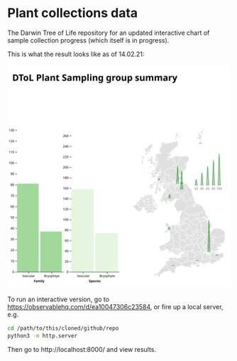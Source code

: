 # Plant collections data

The Darwin Tree of Life repository for an updated interactive chart of sample collection progress (which itself is in progress). 

This is what the result looks like as of 14.02.21:

<img src="./dtol-plant-group.svg">

To run an interactive version, go to https://observablehq.com/d/ea10047306c23584, or fire up a local server, e.g.

```bash
cd /path/to/this/cloned/github/repo
python3 -m http.server
```

Then go to http://localhost:8000/ and view results.